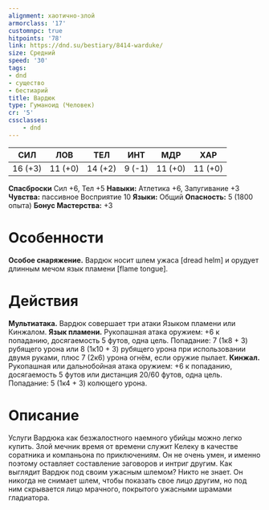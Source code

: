 ```yaml
---
alignment: хаотично-злой
armorclass: '17'
customnpc: true
hitpoints: '78'
link: https://dnd.su/bestiary/8414-warduke/
size: Средний
speed: '30'
tags:
- dnd
- существо
- бестиарий
title: Вардюк
type: Гуманоид (Человек)
cr: '5'
cssclasses:
    - dnd
---
```



| СИЛ | ЛОВ | ТЕЛ | ИНТ | МДР | ХАР |
|---|---|---|---|---|---|
| 16 (+3) | 11 (+0) | 14 (+2) | 9 (-1) | 11 (+0) | 11 (+0) |
**Спасброски** Сил +6, Тел +5
**Навыки:** Атлетика +6, Запугивание +3
**Чувства:** пассивное Восприятие 10
**Языки:** Общий
**Опасность:** 5 (1800 опыта)
**Бонус Мастерства:** +3


# Особенности
**Особое снаряжение.** Вардюк носит шлем ужаса [dread helm] и орудует длинным мечом язык пламени  [flame tongue].


# Действия
**Мультиатака.** Вардюк совершает три атаки Языком пламени или Кинжалом.
**Язык пламени.** Рукопашная атака оружием: +6 к попаданию, досягаемость 5 футов, одна цель. Попадание: 7 (1к8 + 3) рубящего урона или 8 (1к10 + 3) рубящего урона при использовании двумя руками, плюс 7 (2к6) урона огнём, если оружие пылает.
**Кинжал.** Рукопашная или дальнобойная атака оружием: +6 к попаданию, досягаемость 5 футов или дистанция 20/60 футов, одна цель. Попадание: 5 (1к4 + 3) колющего урона.


# Описание
Услуги Вардюка как безжалостного наемного убийцы можно легко купить. Злой мечник время от времени служит Келеку в качестве соратника и компаньона по приключениям. Он не очень умен, и именно поэтому оставляет составление заговоров и интриг другим.  Как выглядит Вардюк под своим ужасным шлемом? Никто не знает. Он никогда не снимает шлем, чтобы показать свое лицо другим, но под ним скрывается лицо мрачного, покрытого ужасными шрамами гладиатора.
